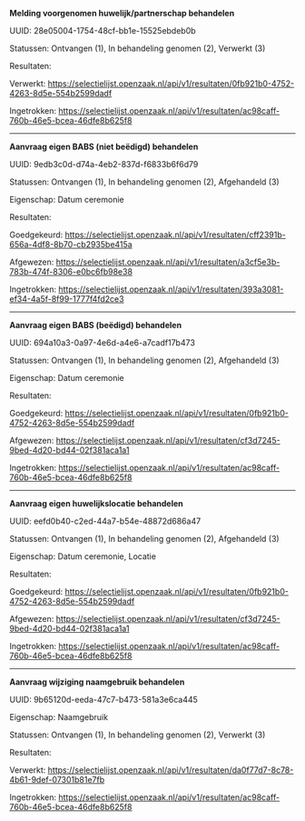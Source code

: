 **Melding voorgenomen huwelijk/partnerschap behandelen**

UUID: 28e05004-1754-48cf-bb1e-15525ebdeb0b

Statussen: Ontvangen (1), In behandeling genomen (2), Verwerkt (3)

Resultaten:

Verwerkt: https://selectielijst.openzaak.nl/api/v1/resultaten/0fb921b0-4752-4263-8d5e-554b2599dadf

Ingetrokken: https://selectielijst.openzaak.nl/api/v1/resultaten/ac98caff-760b-46e5-bcea-46dfe8b625f8

--------------

**Aanvraag eigen BABS (niet beëdigd) behandelen**

UUID: 9edb3c0d-d74a-4eb2-837d-f6833b6f6d79

Statussen: Ontvangen (1), In behandeling genomen (2), Afgehandeld (3)

Eigenschap: Datum ceremonie

Resultaten:

Goedgekeurd: https://selectielijst.openzaak.nl/api/v1/resultaten/cff2391b-656a-4df8-8b70-cb2935be415a 

Afgewezen: https://selectielijst.openzaak.nl/api/v1/resultaten/a3cf5e3b-783b-474f-8306-e0bc6fb98e38 

Ingetrokken: https://selectielijst.openzaak.nl/api/v1/resultaten/393a3081-ef34-4a5f-8f99-1777f4fd2ce3 

------------------------

**Aanvraag eigen BABS (beëdigd) behandelen**

UUID: 694a10a3-0a97-4e6d-a4e6-a7cadf17b473

Statussen: Ontvangen (1), In behandeling genomen (2), Afgehandeld (3)

Eigenschap: Datum ceremonie

Resultaten:

Goedgekeurd: https://selectielijst.openzaak.nl/api/v1/resultaten/0fb921b0-4752-4263-8d5e-554b2599dadf 

Afgewezen: https://selectielijst.openzaak.nl/api/v1/resultaten/cf3d7245-9bed-4d20-bd44-02f381aca1a1 

Ingetrokken: https://selectielijst.openzaak.nl/api/v1/resultaten/ac98caff-760b-46e5-bcea-46dfe8b625f8 

---------

**Aanvraag eigen huwelijkslocatie behandelen**

UUID: eefd0b40-c2ed-44a7-b54e-48872d686a47

Statussen: Ontvangen (1), In behandeling genomen (2), Afgehandeld (3)

Eigenschap: Datum ceremonie, Locatie

Resultaten:

Goedgekeurd: https://selectielijst.openzaak.nl/api/v1/resultaten/0fb921b0-4752-4263-8d5e-554b2599dadf 

Afgewezen: https://selectielijst.openzaak.nl/api/v1/resultaten/cf3d7245-9bed-4d20-bd44-02f381aca1a1 

Ingetrokken: https://selectielijst.openzaak.nl/api/v1/resultaten/ac98caff-760b-46e5-bcea-46dfe8b625f8 

----------------

**Aanvraag wijziging naamgebruik behandelen**

UUID: 9b65120d-eeda-47c7-b473-581a3e6ca445

Eigenschap: Naamgebruik

Statussen: Ontvangen (1), In behandeling genomen (2), Verwerkt (3)

Resultaten:

Verwerkt: https://selectielijst.openzaak.nl/api/v1/resultaten/da0f77d7-8c78-4b61-9def-07301b81e7fb

Ingetrokken: https://selectielijst.openzaak.nl/api/v1/resultaten/ac98caff-760b-46e5-bcea-46dfe8b625f8
